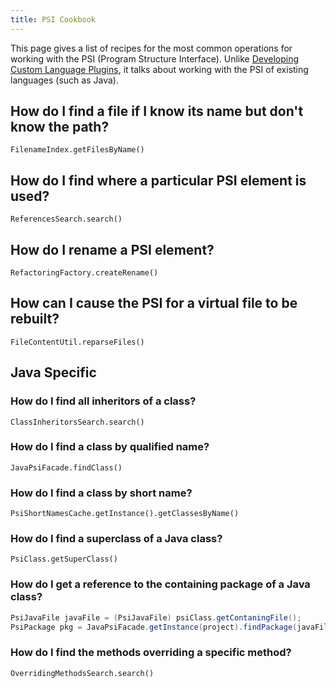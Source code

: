 ```yaml
---
title: PSI Cookbook
---
```


This page gives a list of recipes for the most common operations for working with the PSI (Program Structure Interface). Unlike [Developing Custom Language Plugins](/reference_guide/custom_language_support.md), it talks about working with the PSI of existing languages (such as Java).

## How do I find a file if I know its name but don't know the path?

`FilenameIndex.getFilesByName()`

## How do I find where a particular PSI element is used?

`ReferencesSearch.search()`

## How do I rename a PSI element?

`RefactoringFactory.createRename()`

## How can I cause the PSI for a virtual file to be rebuilt?

`FileContentUtil.reparseFiles()`

## Java Specific

### How do I find all inheritors of a class?

`ClassInheritorsSearch.search()`

### How do I find a class by qualified name?

`JavaPsiFacade.findClass()`

### How do I find a class by short name?

`PsiShortNamesCache.getInstance().getClassesByName()`

### How do I find a superclass of a Java class?

`PsiClass.getSuperClass()`

### How do I get a reference to the containing package of a Java class?

```java
PsiJavaFile javaFile = (PsiJavaFile) psiClass.getContaningFile();
PsiPackage pkg = JavaPsiFacade.getInstance(project).findPackage(javaFile.getPackageName());
```

### How do I find the methods overriding a specific method?

`OverridingMethodsSearch.search()`

